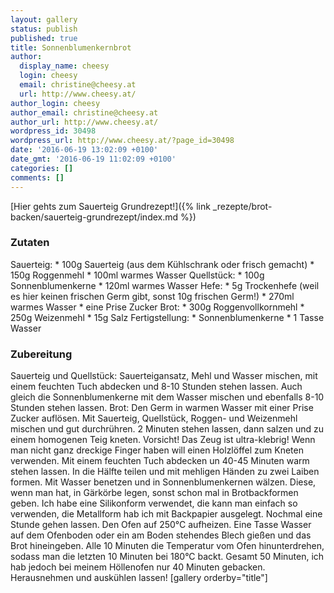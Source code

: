 ```yaml
---
layout: gallery
status: publish
published: true
title: Sonnenblumenkernbrot
author:
  display_name: cheesy
  login: cheesy
  email: christine@cheesy.at
  url: http://www.cheesy.at/
author_login: cheesy
author_email: christine@cheesy.at
author_url: http://www.cheesy.at/
wordpress_id: 30498
wordpress_url: http://www.cheesy.at/?page_id=30498
date: '2016-06-19 13:02:09 +0100'
date_gmt: '2016-06-19 11:02:09 +0100'
categories: []
comments: []
---
```

[Hier gehts zum Sauerteig Grundrezept!]({% link _rezepte/brot-backen/sauerteig-grundrezept/index.md %})
### Zutaten
Sauerteig:
\* 100g Sauerteig (aus dem Kühlschrank oder frisch gemacht)
\* 150g Roggenmehl
\* 100ml warmes Wasser
Quellstück:
\* 100g Sonnenblumenkerne
\* 120ml warmes Wasser
Hefe:
\* 5g Trockenhefe (weil es hier keinen frischen Germ gibt, sonst 10g frischen Germ!)
\* 270ml warmes Wasser
\* eine Prise Zucker
Brot:
\* 300g Roggenvollkornmehl
\* 250g Weizenmehl
\* 15g Salz
Fertigstellung:
\* Sonnenblumenkerne
\* 1 Tasse Wasser
### Zubereitung
Sauerteig und Quellstück:
Sauerteigansatz, Mehl und Wasser mischen, mit einem feuchten Tuch abdecken und 8-10 Stunden stehen lassen.
Auch gleich die Sonnenblumenkerne mit dem Wasser mischen und ebenfalls 8-10 Stunden stehen lassen.
Brot:
Den Germ in warmen Wasser mit einer Prise Zucker auflösen. Mit Sauerteig, Quellstück, Roggen- und Weizenmehl mischen und gut durchrühren. 2 Minuten stehen lassen, dann salzen und zu einem homogenen Teig kneten. Vorsicht! Das Zeug ist ultra-klebrig! Wenn man nicht ganz dreckige Finger haben will einen Holzlöffel zum Kneten verwenden. Mit einem feuchten Tuch abdecken un 40-45 Minuten warm stehen lassen.
In die Hälfte teilen und mit mehligen Händen zu zwei Laiben formen. Mit Wasser benetzen und in Sonnenblumenkernen wälzen. Diese, wenn man hat, in Gärkörbe legen, sonst schon mal in Brotbackformen geben. Ich habe eine Silikonform verwendet, die kann man einfach so verwenden, die Metallform hab ich mit Backpapier ausgelegt. Nochmal eine Stunde gehen lassen.
Den Ofen auf 250°C aufheizen. Eine Tasse Wasser auf dem Ofenboden oder ein am Boden stehendes Blech gießen und das Brot hineingeben. Alle 10 Minuten die Temperatur vom Ofen hinunterdrehen, sodass man die letzten 10 Minuten bei 180°C backt. Gesamt 50 Minuten, ich hab jedoch bei meinem Höllenofen nur 40 Minuten gebacken.
Herausnehmen und auskühlen lassen!
[gallery orderby="title"]
